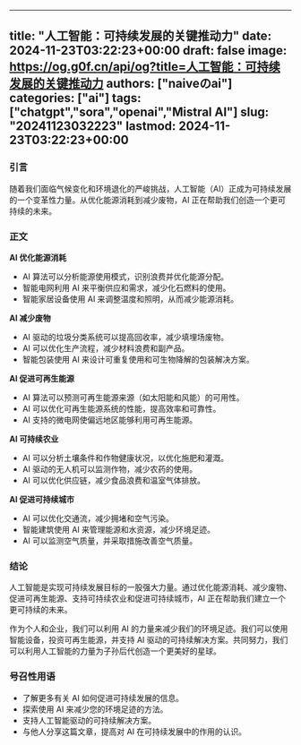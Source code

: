 
---
title: "人工智能：可持续发展的关键推动力"
date: 2024-11-23T03:22:23+00:00
draft: false
image: https://og.g0f.cn/api/og?title=人工智能：可持续发展的关键推动力
authors: ["naiveのai"]
categories: ["ai"]
tags: ["chatgpt","sora","openai","Mistral AI"]
slug: "20241123032223"
lastmod: 2024-11-23T03:22:23+00:00
---
### 引言

随着我们面临气候变化和环境退化的严峻挑战，人工智能（AI）正成为可持续发展的一个变革性力量。从优化能源消耗到减少废物，AI 正在帮助我们创造一个更可持续的未来。

### 正文

**AI 优化能源消耗**

* AI 算法可以分析能源使用模式，识别浪费并优化能源分配。
* 智能电网利用 AI 来平衡供应和需求，减少化石燃料的使用。
* 智能家居设备使用 AI 来调整温度和照明，从而减少能源消耗。

**AI 减少废物**

* AI 驱动的垃圾分类系统可以提高回收率，减少填埋场废物。
* AI 可以优化生产流程，减少材料浪费和副产品。
* 智能包装使用 AI 来设计可重复使用和可生物降解的包装解决方案。

**AI 促进可再生能源**

* AI 算法可以预测可再生能源来源（如太阳能和风能）的可用性。
* AI 可以优化可再生能源系统的性能，提高效率和可靠性。
* AI 支持的微电网使偏远地区能够利用可再生能源。

**AI 可持续农业**

* AI 可以分析土壤条件和作物健康状况，以优化施肥和灌溉。
* AI 驱动的无人机可以监测作物，减少农药的使用。
* AI 可以优化供应链，减少食品浪费和温室气体排放。

**AI 促进可持续城市**

* AI 可以优化交通流，减少拥堵和空气污染。
* 智能建筑使用 AI 来管理能源和水资源，减少环境足迹。
* AI 可以监测空气质量，并采取措施改善空气质量。

### 结论

人工智能是实现可持续发展目标的一股强大力量。通过优化能源消耗、减少废物、促进可再生能源、支持可持续农业和促进可持续城市，AI 正在帮助我们建立一个更可持续的未来。

作为个人和企业，我们可以利用 AI 的力量来减少我们的环境足迹。我们可以使用智能设备，投资可再生能源，并支持 AI 驱动的可持续解决方案。共同努力，我们可以利用人工智能的力量为子孙后代创造一个更美好的星球。

### 号召性用语

* 了解更多有关 AI 如何促进可持续发展的信息。
* 探索使用 AI 来减少您的环境足迹的方法。
* 支持人工智能驱动的可持续解决方案。
* 与他人分享这篇文章，提高对 AI 在可持续发展中的作用的认识。